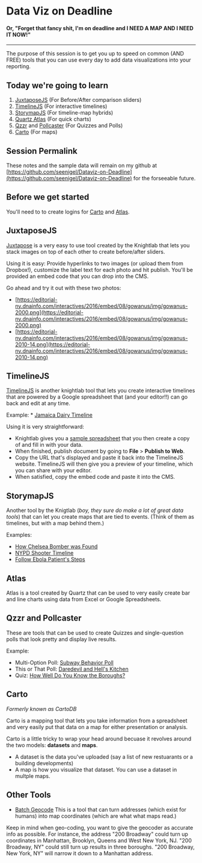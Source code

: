 # Data Viz on Deadline
#### Or, "Forget that fancy shit, I'm on deadline and I NEED A MAP AND I NEED IT NOW!"
---

The purpose of this session is to get you up to speed on common (AND FREE) tools that you can use every day to add data visualizations into your reporting.

## Today we're going to learn
1. [JuxtaposeJS](https://juxtapose.knightlab.com/) (For Before/After comparison sliders)
2. [TimelineJS](https://timeline.knightlab.com/) (For interactive timelines)
3. [StorymapJS](https://storymap.knightlab.com) (For timeline-map hybrids)
4. [Quartz Atlas](https://www.theatlas.com/) (For quick charts)
5. [Qzzr](https://www.qzzr.com/) and [Pollcaster](https://www.pollcaster.com/) (For Quizzes and Polls)
6. [Carto](https://carto.com/) (For maps)

## Session Permalink
These notes and the sample data will remain on my github at [https://github.com/seenigel/Dataviz-on-Deadline](https://github.com/seenigel/Dataviz-on-Deadline) for the forseeable future.

## Before we get started
You'll need to to create logins for [Carto](https://carto.com/signup) and [Atlas](https://www.theatlas.com/register).

## JuxtaposeJS
[Juxtapose](https://juxtapose.knightlab.com/) is a very easy to use tool created by the Knightlab that lets you stack images on top of each other to create before/after sliders. 

Using it is easy: Provide hyperlinks to two images (or upload them from Dropbox!), customize the label text for each photo and hit publish. You'll be provided an embed code that you can drop into the CMS.

Go ahead and try it out with these two photos:
* [https://editorial-ny.dnainfo.com/interactives/2016/embed/08/gowanus/img/gowanus-2000.png](https://editorial-ny.dnainfo.com/interactives/2016/embed/08/gowanus/img/gowanus-2000.png)
* [https://editorial-ny.dnainfo.com/interactives/2016/embed/08/gowanus/img/gowanus-2010-14.png](https://editorial-ny.dnainfo.com/interactives/2016/embed/08/gowanus/img/gowanus-2010-14.png)

## TimelineJS

[TimelineJS](https://timeline.knightlab.com/) is another knightlab tool that lets you create interactive timelines that are powered by a Google spreadsheet that (and your editor!!) can go back and edit at any time. 

Example: 
	* [Jamaica Dairy Timeline](https://www.dnainfo.com/new-york/20160826/jamaica/timeline-look-back-at-century-old-elmhurst-dairy-before-it-closes)

Using it is very straightforward: 
* Knightlab gives you a [sample spreadsheet](https://drive.google.com/previewtemplate?id=1pHBvXN7nmGkiG8uQSUB82eNlnL8xHu6kydzH_-eguHQ&mode=public) that you then create a copy of and fill in with your data. 
* When finished, publish document by going to **File** > **Publish to Web**. 
* Copy the URL that's displayed and paste it back into the TimelineJS website. TimelineJS will then give you a preview of your timeline, which you can share with your editor. 
* When satisfied, copy the embed code and paste it into the CMS.

## StorymapJS
Another tool by the Knigtlab (*boy, they sure do make a lot of great data tools*) that can let you create maps that are tied to events. (Think of them as timelines, but with a map behind them.)

Examples:
* [How Chelsea Bomber was Found](https://www.dnainfo.com/new-york/20160919/chelsea/timeline-how-ahman-khan-rahami-was-found)
* [NYPD Shooter Timeline](https://www.dnainfo.com/new-york/20141221/bed-stuy/man-who-killed-nypd-officers-told-bystanders-watch-what-im-going-do)
* [Follow Ebola Patient's Steps](https://www.dnainfo.com/new-york/20141024/west-harlem/timeline-follow-new-york-ebola-patients-steps)

## Atlas
Atlas is a tool created by Quartz that can be used to very easily create bar and line charts using data from Excel or Google Spreadsheets.

## Qzzr and Pollcaster

These are tools that can be used to create Quizzes and single-question polls that look pretty and display live results.

Example: 
* Multi-Option Poll: [Subway Behavior Poll](https://www.dnainfo.com/new-york/20160407/inwood/vote-whats-most-obnoxious-behavior-youve-seen-on-subway)
* This or That Poll: [Daredevil and Hell's Kitchen](https://www.dnainfo.com/new-york/20160325/hells-kitchen-clinton/okay-daredevil-no-one-has-ever-called-hells-kitchen-kitchen)
* Quiz: [How Well Do You Know the Boroughs?](https://www.dnainfo.com/new-york/20160510/st-george/quiz-can-you-recognize-nyc-borough-by-its-shape)

## Carto
*Formerly known as CartoDB*

Carto is a mapping tool that lets you take information from a spreadsheet and very easily put that data on a map for either presentation or analysis.

Carto is a little tricky to wrap your head around becuase it revolves around the two models: **datasets** and **maps**.
* A dataset is the data you've uploaded (say a list of new restuarants or a building developments)
* A map is how you visualize that dataset. You can use a dataset in multple maps.

## Other Tools
* [Batch Geocode](http://findlatitudeandlongitude.com/batch-geocode/)
This is a tool that can turn addresses (which exist for humans) into map coordinates (which are what what maps read.)

Keep in mind when geo-coding, you want to give the geocoder as accurate info as possible. For instance, the address "200 Broadway" could turn up coordinates in Manhattan, Brooklyn, Queens and West New York, NJ. "200 Broadway, NY" could still turn up results in three boroughs. "200 Broadway, New York, NY" will narrow it down to a Manhattan address.



